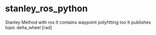 # stanley_ros_python
Stanley Method with ros 
It contains waypoint polyfitting too
It publishes topic delta_wheel [rad]

